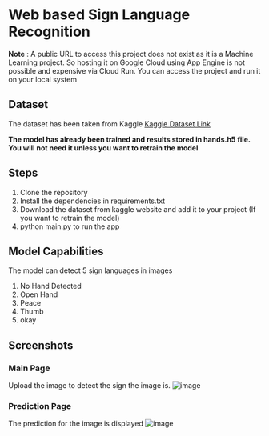 # Web based Sign Language Recognition 

**Note** : A public URL to access this project does not exist as it is a Machine Learning project. So hosting it on Google Cloud using App Engine is not possible and expensive via Cloud Run. You can access the project and run it on your local system 

## Dataset

The dataset has been taken from Kaggle
[Kaggle Dataset Link](https://www.kaggle.com/datasets/jayaprakashpondy/hand-gesture-dataset)

**The model has already been trained and results stored in hands.h5 file. You will not need it unless you want to retrain the model**


## Steps

1) Clone the repository 
2) Install the dependencies in requirements.txt
3) Download the dataset from kaggle website and add it to your project (If you want to retrain the model)
4) python main.py to run the app

## Model Capabilities

The model can detect 5 sign languages in images
1) No Hand Detected
2) Open Hand
3) Peace
4) Thumb
5) okay

## Screenshots

### Main Page
Upload the image to detect the sign the image is. 
![image](https://github.com/user-attachments/assets/a6a57ba3-70a6-489e-95f0-39bd47d0df81)

### Prediction Page
The prediction for the image is displayed
![image](https://github.com/user-attachments/assets/dac90e1c-0d0e-48ef-b536-096d98a464fe)

